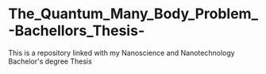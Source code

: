 # The_Quantum_Many_Body_Problem_-Bachellors_Thesis-
This is a repository linked with my Nanoscience and Nanotechnology Bachelor's degree Thesis
